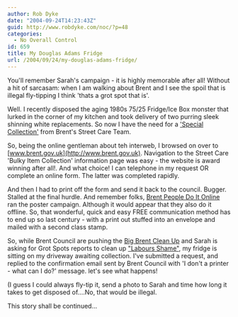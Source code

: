 ```yaml
---
author: Rob Dyke
date: "2004-09-24T14:23:43Z"
guid: http://www.robdyke.com/noc/?p=48
categories:
  - No Overall Control
id: 659
title: My Douglas Adams Fridge
url: /2004/09/24/my-douglas-adams-fridge/
---
```

You'll remember Sarah's campaign - it is highly memorable after all! Without a hit of sarcasam: when I am walking about Brent and I see the spoil that is illegal fly-tipping I think 'thats a grot spot that is'.

Well. I recently disposed the aging 1980s 75/25 Fridge/Ice Box monster that lurked in the corner of my kitchen and took delivery of two purring sleek shinning white replacements. So now I have the need for a ['Special Collection'](http://www.brent.gov.uk/Services.nsf/97adad6ff206607c8025663c0065c536/cfaa0e26946e23558025693d00358253!OpenDocument) from Brent's Street Care Team.

So, being the online gentleman about teh interweb, I browsed on over to [www.brent.gov.uk](http://www.brent.gov.uk). Navigation to the Street Care 'Bulky Item Collection' information page was easy - the website is award winning after all!. And what choice! I can telephone in my request OR complete an online form. The latter was completed rapidly.

And then I had to print off the form and send it back to the council. Bugger. Stalled at the final hurdle. And remember folks, [Brent People Do It Online](http://www.brent.gov.uk/news.nsf/0/85a1542c6b58f27b80256cf6005bcff3?OpenDocument) ran the poster campaign. Although it would appear that they also do it offline. So, that wonderful, quick and easy FREE communication method has to end up so last century - with a print out stuffed into an envelope and mailed with a second class stamp.

So, while Brent Council are pushing the [Big Brent Clean Up](http://www.brent.gov.uk/news.nsf/24878f4b00d4f0f68025663c006c7944/0cad590db7158b1180256ef50039fc3f?OpenDocument) and Sarah is asking for Grot Spots reports to clean up ["Labours Shame"](http://www.sarahteather.libdems.org.uk/photos/), my fridge is sitting on my driveway awaiting collection. I've submitted a request, and replied to the confirmation email sent by Brent Council with 'I don't a printer - what can I do?' message. let's see what happens!

(I guess I could always fly-tip it, send a photo to Sarah and time how long it takes to get disposed of....No, that would be illegal.

This story shall be continued...
